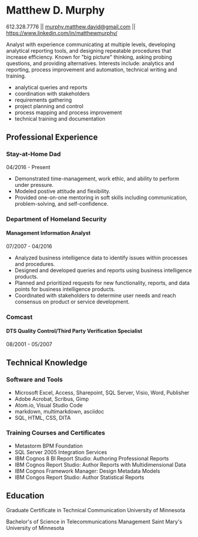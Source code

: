 # Matthew D. Murphy
 612.328.7776 || murphy.matthew.david@gmail.com || https://www.linkedin.com/in/matthewmurphy/

Analyst with experience communicating at multiple levels, developing analytical reporting tools, and designing repeatable procedures that increase efficiency. Known for "big picture" thinking, asking probing questions, and providing alternatives. Interests include: analytics and reporting, process improvement and automation, technical writing and training. 
* analytical queries and reports
* coordination with stakeholders
* requirements gathering
* project planning and control
* process mapping and process improvement
* technical training and documentation

## Professional Experience

### Stay-at-Home Dad
04/2016 - Present

* Demonstrated time-management, work ethic, and ability to perform under pressure.
* Modeled postive attitude and flexibility.
* Provided one-on-one mentoring in soft skills including communication, problem-solving, and self-confidence.



### Department of Homeland Security
#### Management Information Analyst

07/2007 - 04/2016
* Analyzed business intelligence data to identify issues within processes and procedures.
* Designed and developed queries and reports using business intelligence products.
* Planned and prioritized requests for new functionality, reports, and data points for business intelligence products.
* Coordinated with stakeholders to determine user needs and reach consensus on product or service development.
 
### Comcast
#### DTS Quality Control/Third Party Verification Specialist

08/2001 - 05/2007 


## Technical Knowledge

### Software and Tools
* Microsoft Excel, Access, Sharepoint, SQL Server, Visio, Word, Publisher
* Adobe Acrobat, Scribus, Gimp
* Atom.io, Visual Studio Code
* markdown, multimarkdown, asciidoc
* SQL, HTML, CSS, DITA

### Training Courses and Certificates
* Metastorm BPM Foundation
* SQL Server 2005 Integration Services
* IBM Cognos 8 BI Report Studio: Authoring Professional Reports
* IBM Cognos Report Studio: Author Reports with Multidimensional Data 
* IBM Cognos Framework Manager: Design Metadata Models 
* IBM Congos Report Studio: Author Statistical Reports

## Education
Graduate Certificate in Technical Communication
University of Minnesota

Bachelor's of Science in Telecommunications Management
Saint Mary's University of Minnesota
